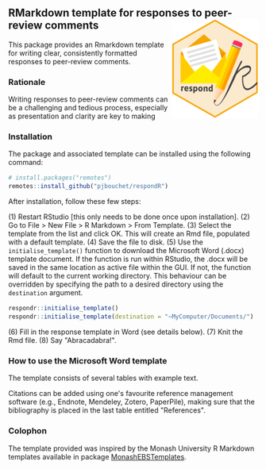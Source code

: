 ## RMarkdown template for responses to peer-review comments <img src="https://github.com/pjbouchet/respondR/blob/main/hex/respondR-hex.png" height=200 align="right" class="logo"/>

This package provides an Rmarkdown template for writing clear, consistently formatted responses to peer-review comments.
 
### Rationale

Writing responses to peer-review comments can be a challenging and tedious process, especially as presentation and clarity are key to making 

### Installation

The package and associated template can be installed using the following command:

``` r
# install.packages("remotes")
remotes::install_github("pjbouchet/respondR")
```

After installation, follow these few steps:

(1) Restart RStudio [this only needs to be done once upon installation].
(2) Go to File > New File > R Markdown > From Template.
(3) Select the template from the list and click OK. This will create an Rmd file, populated with a default template.
(4) Save the file to disk.
(5) Use the `initialise_template()` function to download the Microsoft Word (.docx) template document. If the function is run within RStudio, the .docx will be saved in the same location as active file within the GUI. If not, the function will default to the current working directory. This behaviour can be overridden by specifying the path to a desired directory using the `destination` argument.

``` r
respondr::initialise_template()
respondr::initialise_template(destination = "~MyComputer/Documents/")
```

(6) Fill in the response template in Word (see details below).
(7) Knit the Rmd file.
(8) Say "Abracadabra!".

### How to use the Microsoft Word template

The template consists of several tables with example text.

Citations can be added using one's favourite reference management software (e.g., Endnote, Mendeley, Zotero, PaperPile), making sure that the bibliography is placed in the last table entitled "References".

### Colophon

The template provided was inspired by the Monash University R Markdown templates available in package [MonashEBSTemplates](https://github.com/robjhyndman/MonashEBSTemplates/).
